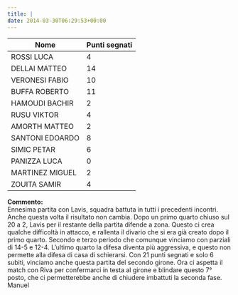 ```yaml
---
title: |
date: 2014-03-30T06:29:53+00:00
---
```

| **Nome** | **Punti segnati** |
| -------- | ----------------- |
| ROSSI LUCA | 4 |
| DELLAI MATTEO | 14 |
| VERONESI FABIO | 10 |
| BUFFA ROBERTO | 11 |
| HAMOUDI BACHIR | 2 |
| RUSU VIKTOR | 4 |
| AMORTH MATTEO | 2 |
| SANTONI EDOARDO | 8 |
| SIMIC PETAR | 6 |
| PANIZZA LUCA | 0 |
| MARTINEZ MIGUEL | 2 |
| ZOUITA SAMIR | 4 |

**Commento:**  
Ennesima partita con Lavis, squadra battuta in tutti i precedenti incontri. Anche questa volta il risultato non cambia. Dopo un primo quarto chiuso sul 20 a 2, Lavis per il restante della partita difende a zona. Questo ci crea qualche difficoltà in attacco, e rallenta il divario che si era già creato dopo il primo quarto. Secondo e terzo periodo che comunque vinciamo con parziali di 14-5 e 12-4. L’ultimo quarto la difesa diventa più aggressiva, e questo non permette alla difesa di casa di schierarsi. Con 21 punti segnati e solo 6 subiti, vinciamo anche questa partita del secondo girone. Ora ci aspetta il match con Riva per confermarci in testa al girone e blindare questo 7° posto, che ci permetterebbe anche di chiudere imbattuti la seconda fase. Manuel